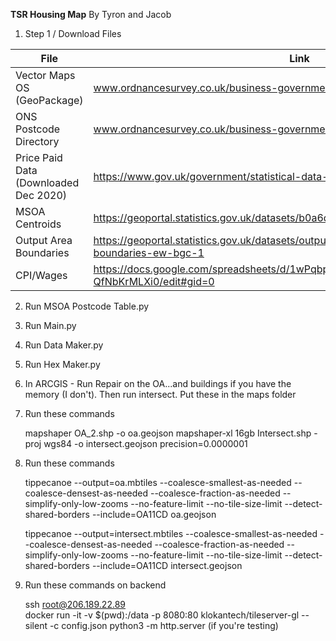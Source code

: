 **TSR Housing Map**
By Tyron and Jacob

 1. Step 1 / Download Files
 
| File | Link |  Location |
|--|--|--|
| Vector Maps OS (GeoPackage) | www.ordnancesurvey.co.uk/business-government/products/vectormap-district | Extract to Read in ArcGIS|
| ONS Postcode Directory | www.ordnancesurvey.co.uk/business-government/products/vectormap-district | Extract to Read in ArcGIS|
| Price Paid Data (Downloaded Dec 2020) | https://www.gov.uk/government/statistical-data-sets/price-paid-data-downloads | data/pricing.csv
| MSOA Centroids | https://geoportal.statistics.gov.uk/datasets/b0a6d8a3dc5d4718b3fd62c548d60f81_0 | data/hexes.geojson
| Output Area Boundaries | https://geoportal.statistics.gov.uk/datasets/output-areas-december-2011-boundaries-ew-bgc-1 | data/Maps/OA.shp
| CPI/Wages | https://docs.google.com/spreadsheets/d/1wPqbpLXIHzRKJuseX67vxX1ABxcfoxG-QfNbKrMLXi0/edit#gid=0 | data/cpi.csv

2. Run MSOA Postcode Table.py 

3. Run Main.py

4. Run Data Maker.py

5. Run Hex Maker.py

6. In ARCGIS - Run Repair on the OA...and buildings if you have the memory (I don't). Then run intersect. Put these in the maps folder

7.  Run these commands

    mapshaper OA_2.shp -o oa.geojson
    mapshaper-xl 16gb Intersect.shp -proj wgs84 -o intersect.geojson precision=0.0000001

8. Run these commands

    tippecanoe --output=oa.mbtiles --coalesce-smallest-as-needed --coalesce-densest-as-needed --coalesce-fraction-as-needed --simplify-only-low-zooms --no-feature-limit --no-tile-size-limit --detect-shared-borders --include=OA11CD oa.geojson
    
    tippecanoe --output=intersect.mbtiles --coalesce-smallest-as-needed --coalesce-densest-as-needed --coalesce-fraction-as-needed --simplify-only-low-zooms --no-feature-limit --no-tile-size-limit --detect-shared-borders --include=OA11CD intersect.geojson

9. Run these commands on backend

    ssh root@206.189.22.89  
    docker run -it -v $(pwd):/data -p 8080:80 klokantech/tileserver-gl --silent -c config.json
    python3 -m http.server (if you're testing)

